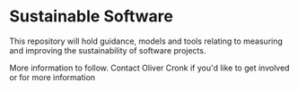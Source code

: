 # Sustainable Software
This repository will hold guidance, models and tools relating to measuring and improving the sustainability of software projects.

More information to follow. Contact Oliver Cronk if you'd like to get involved or for more information
